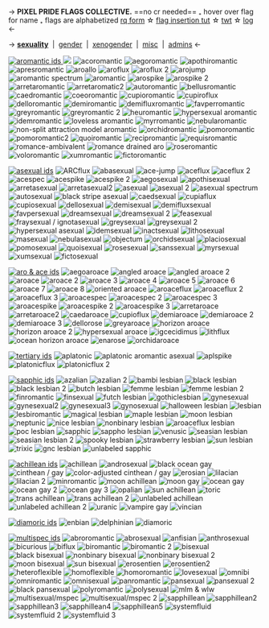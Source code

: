 -> **PIXEL PRIDE FLAGS COLLECTIVE.**
==no cr needed== ₊ hover over flag for name ₊ flags are alphabetized
[rq form](https://forms.gle/KeeMUsvEKAdPkkUz8) ☆ [flag insertion tut](https://www.youtube.com/watch?v=nlWMbR_IV4w) ☆ [twt](https://twitter.com/renpixelflags?s=21&t=4fjsWZTN8xJg5vMgiONyVA) ☆ [log](squidkids) <-

-> [**sexuality**](pixelflags) ​ | ​ [gender](sixnine) ​ | ​ [xenogender](squidster) ​ | ​ [misc](akimizu) ​ | ​ [admins](i4elysian) <-

[![aromantic ids](https://pride.ju.mp/assets/images/gallery01/0a02fdd6.png?v=b14c947e) ![](https://three.crd.co/assets/images/gallery07/cf3005bd.gif?v=5d8bc0f3)](c3znc8)
![acoromantic](https://i.postimg.cc/1R6Qx75z/Acoromantic.png) ![aegoromantic](https://i.postimg.cc/66jbWxhL/aegoromantic.png) ![apothiromantic](https://i.postimg.cc/HxwDRCjp/apothiromantic.png) ![apresromantic](https://i.postimg.cc/wTKX9K4X/apresromantic.png) ![aroallo](https://i.postimg.cc/D0nxVtK3/alloaromantic-5-stripes-20-px.png) ![aroflux](https://i.postimg.cc/SK7x3BwQ/aroflux-5-stripes-20-px.png)
![aroflux 2](https://i.postimg.cc/xd94WkrG/aroflux-5-stripes-20-px.png) ![arojump](https://i.postimg.cc/sgD1sPw6/arojump.png) ![aromantic spectrum](https://i.postimg.cc/7YPKK8Vg/arospec-5-stripes-20-px.png) ![aromantic](https://i.postimg.cc/mDSTmwTM/aromantic-5-stripes-20-px.png) ![arospike](https://i.postimg.cc/hGFTCg1w/arospike.png) ![arospike 2](https://i.postimg.cc/wM8Kf25k/arospike.png)
![arretaromantic](https://i.postimg.cc/JhV2vTTB/arretaromantic.png) ![arretaromatic2](https://i.postimg.cc/GpF5CkNg/arretaromatic2.png) ![autoromantic](https://i.postimg.cc/cL1yns7K/Autoromantic.png) ![bellusromantic](https://i.postimg.cc/MZF5QBwj/Bellusromantic.png) ![caedromantic](https://i.postimg.cc/158WCHBH/caedromantic.png) ![coeoromantic](https://i.postimg.cc/nz5qQRwh/coeoromantic.png)
![cupioromantic](https://i.postimg.cc/XYd07JhR/cupioromantic-5-stripes-20-px.png) ![cupiroflux](https://i.postimg.cc/xdYpDwNg/cupiroflux.png) ![delloromantic](https://i.postimg.cc/Bvm2Hb1Q/delloromantic.png) ![demiromantic](https://i.postimg.cc/d1RVzFjh/demiromantic-3-stripes-21-px.png) ![demifluxromantic](https://i.postimg.cc/NFnyRgcz/demifluxromantic.png) ![favperromantic](https://i.postimg.cc/rwpZ6R30/favperromantic.jpg)
![greyromantic](https://i.postimg.cc/MHZyyDmp/grayromantic.png) ![greyromantic 2](https://i.postimg.cc/htpBD9gS/greyromantic.png) ![heuromantic](https://i.postimg.cc/kGDLy8xp/Heuromantic.png) ![hypersexual aromantic](https://i.postimg.cc/633T7Z3B/hypersexual-aromantic-20px-5-stripes.png) ![idemromantic](https://i.postimg.cc/3J9JS4Yg/idemromantic.png) ![loveless aromantic](https://i.postimg.cc/HW4RkqgY/pixil-layer-5.png)
![myrromantic](https://i.postimg.cc/Gh5kyv8b/Myrromantic.png) ![nebularomantic](https://i.postimg.cc/mgBjccYd/nebularomantic-7-stripes-20-ox.png) ![non-split attraction model aromantic](https://i.postimg.cc/yYmzVSMG/non-sam-aro.png) ![orchidromantic](https://i.postimg.cc/ZRYjmwBM/orchidromantic.png) ![pomoromantic](https://i.postimg.cc/dQp971zj/pomoromantic.png) ![pomoromantic2](https://i.postimg.cc/dQLBtdS0/pomoromantic2.png)
![quoiromantic](https://i.postimg.cc/mknGhFTs/quoiromatic-4-stripes-20-px.png) ![recipromantic](https://i.postimg.cc/tJDNff46/recipromantic.png) ![requisromantic](https://i.postimg.cc/W1pGpypy/requisromantic-5-stripes-20-px.png) ![romance-ambivalent](https://i.postimg.cc/C10t9q5K/romance-ambivalent.png) ![romance drained aro](https://i.postimg.cc/vm38VVRy/romance-drained-aroace-7-stripes-20-px.png) ![roseromantic](https://i.postimg.cc/GtLNf8ZQ/roseromantic.png)
![voloromantic](https://i.postimg.cc/TwDKs16Z/voloromantic.png) ![xumromantic](https://i.postimg.cc/FsjzYB5D/pixil-layer-4.png) ![fictoromantic](https://i.postimg.cc/rp4vRL1S/fictoromantic.png)

[![asexual ids](https://pride.ju.mp/assets/images/gallery01/951203fc.png?v=b14c947e)](t4bqw)
![ARCflux](https://i.postimg.cc/jjH36ScY/ARCflux.png) ![abasexual](https://i.postimg.cc/PfZzSZFS/abasexual-5-stripes-20-px.png) ![ace-jump](https://i.postimg.cc/NFg32Hvn/Ace-Jump.png) ![aceflux](https://i.postimg.cc/PfCxCX6n/aceflux-5-stripes-20-px.png) ![aceflux 2](https://i.postimg.cc/ydrMqz9F/aceflux-2-5-stripes-20-px.png) ![acespec](https://i.postimg.cc/wTz8DWjq/acespec.png)
![acespike](https://i.postimg.cc/1zXZff5D/acespike.png) ![acespike 2](https://i.postimg.cc/rs5k7qHt/acespike.png) ![aegosexual](https://i.postimg.cc/hvR2N97S/aegosexual-4-stripes-20.png) ![apothisexual](https://i.postimg.cc/DfRzs9DJ/apothisexual-7-stripes-20-px.png) ![arretasexual](https://i.postimg.cc/28tJFjhG/arretasexual.png) ![arretasexual2](https://i.postimg.cc/Z5yQfkLS/arretasexual2.png)
![asexual](https://i.postimg.cc/RVhvTKy6/asexual-4-stripes-20-px.png) ![asexual 2](https://i.postimg.cc/KzPN74XJ/asexual-2.png) ![asexual spectrum](https://i.postimg.cc/g0DTMZHR/asexual-spectrum-4-stripes-20-px.png) ![autosexual](https://i.postimg.cc/Dzm9xBMn/Autosexual.png) ![black stripe asexual](https://i.postimg.cc/Z5hPh1SZ/blackstripeasexual.png) ![caedsexual](https://i.postimg.cc/3rgqq6n5/caedsexual-20px-5-stripes.png)
![cupiaflux](https://i.postimg.cc/FsMnGd9M/cupiaflux.png) ![cupiosexual](https://i.postimg.cc/CK0pZ0pz/cupiosexual-4-stripes-20-px.png) ![dellosexual](https://i.postimg.cc/fRjcWBzd/dellosexual.png) ![demisexual](https://i.postimg.cc/ZnVK5LgZ/demisexual-3-stripes-21-px.png) ![demifluxsexual](https://i.postimg.cc/fT6tLT53/demifluxsexual.png) ![favpersexual](https://i.postimg.cc/rwYnqF2h/favpersexual.jpg)
![dreamsexual](https://i.postimg.cc/c1QbfSfH/dreamsexual.jpg) ![dreamsexual 2](https://i.postimg.cc/HsdP2htt/dreamsexual2.jpg) ![feasexual](https://i.postimg.cc/nhzV6FhN/feasexual.png) ![fraysexual / ignotasexual](https://i.postimg.cc/nrrtcm1r/freysexual-ignotasexual.png) ![greysexual](https://i.postimg.cc/htSnR2ky/greysexual.png) ![greysexual 2](https://i.postimg.cc/vH0XvHTQ/greysexual.jpg)
![hypersexual asexual](https://i.postimg.cc/1tjXDznw/hypersexual-asexual-20px-4-stripes.png) ![idemsexual](https://i.postimg.cc/Gmfjp2N0/Idemsexual.png) ![inactsexual](https://i.postimg.cc/9FyyrBPc/inactsexual.png) ![lithosexual](https://i.postimg.cc/zvC3X0sM/lithosexual.png) ![masexual](https://i.postimg.cc/7PmcQbkx/masexual.png) ![nebulasexual](https://i.postimg.cc/Hkz2bp3T/nebulasexual-7-stripes-20-px.png) 
![objectum](https://i.postimg.cc/d0Tn145M/objectum.png) ![orchidsexual](https://i.postimg.cc/sXnmg55D/orchidsexual.png) ![placiosexual](https://i.postimg.cc/zDhhttDV/placiosexual.png) ![pomosexual](https://i.postimg.cc/nrm2mBSW/pomosexual-7-stripes-20-px.png) ![quoisexual](https://i.postimg.cc/tC1jwDzC/quoirosexual-4-stripes-20-px.png) ![rosesexual](https://i.postimg.cc/KY5SBWmQ/rosesexual-7-stripes-20-px.png) 
![sanssexual](https://i.postimg.cc/prfwqq9f/sanssexual.png) ![myrsexual](https://i.postimg.cc/h47B5Ypc/myrsexual.png) ![xumsexual](https://i.postimg.cc/P5TxYQdh/pixil-layer-3.png) ![fictosexual](https://i.postimg.cc/QM96CGXj/fictosexual.jpg)

[![aro & ace ids](https://pride.ju.mp/assets/images/gallery01/e510f1be.png?v=b14c947e)](zbauz)
![aegoaroace](https://i.postimg.cc/LsK0ck3c/aegoaroace.png) ![angled aroace](https://i.postimg.cc/q7VmPhFF/aligned-aroace-4-stripes-20-px.png) ![angled aroace 2](https://i.postimg.cc/zG6dfkR7/angledaroace.png) ![aroace](https://i.postimg.cc/c4z0k6GD/aroace-5-stripes-20-px.png) ![aroace 2](https://i.postimg.cc/mrPhbDST/aroace-6-stripes-20-px.png)  ![aroace 3](https://i.postimg.cc/9fnvgYfQ/aroace3.jpg)
![aroace 4](https://i.postimg.cc/C1pfCHbb/aroace.png) ![aroace 5](https://i.postimg.cc/DZQ4xJcH/aroace2.png) ![aroace 6](https://i.postimg.cc/6QvvG149/aroace3.png) ![aroace 7](https://i.postimg.cc/2SJWyf6c/aroace4.png) ![aroace 8](https://i.postimg.cc/BQSHwgkg/aroace5.png) ![oriented aroace](https://i.postimg.cc/1zGWsRh3/oriented-aroace-4-stripes-20-px.png)
![aroaceflux](https://i.postimg.cc/DZmLzPDz/aroaceflux-5-stripes-20-px.png) ![aroaceflux 2](https://i.postimg.cc/FscHxP5P/aroaceflux-2-5-stripes-20-px.png) ![aroaceflux 3](https://i.postimg.cc/Kvnnz9Cd/aroaceflux.png) ![aroacespec](https://i.postimg.cc/MT3FXThb/aroacespec.png) ![aroacespec 2](https://i.postimg.cc/sDjYLkp8/aroacespec.png) ![aroacespec 3](https://i.postimg.cc/3xmG72y6/aroacespec-20px-9-stripes.png)
![aroacespike](https://i.postimg.cc/sxn5KhT9/aroacespike-1.png) ![aroacespike 2](https://i.postimg.cc/1RM0ykyn/aroacespike-2.png) ![aroacespike 3](https://i.postimg.cc/25tNvrVM/aroacespike.png) ![arretaroace](https://i.postimg.cc/1tM7gyyp/arretaroace.png) ![arretaroace2](https://i.postimg.cc/XJnD7r6j/arretaroace2.png) ![caedaroace](https://i.postimg.cc/gkXTvqPy/caedaroace.png)
![cupioflux](https://i.postimg.cc/VkXZhfvd/cupioflux.png) ![demiaroace](https://i.postimg.cc/vZdLBx5d/demiaroace1-5-stripes-21-px.png) ![demiaroace 2](https://i.postimg.cc/fWpfGrLy/demiaroace2-3-stripes-21-px.png) ![demiaroace 3](https://i.postimg.cc/DyP30WGk/demiaroace.png) ![dellorose](https://i.postimg.cc/DyGQH7RB/dellorose.png) ![greyaroace](https://i.postimg.cc/CMHcz4Vn/greyaroace.jpg)
![horizon aroace](https://i.postimg.cc/QdV5jMXK/horizon-aroace.png) ![horizon aroace 2](https://i.postimg.cc/X7sdM500/horizon-aroace2.png)  ![hypersexual aroace](https://i.postimg.cc/CKJzL7wv/hypersexual-aroace-20px-6-stripes.png) ![igcecidimus](https://i.postimg.cc/90Mxjthc/Igcecidimus.png) ![lithflux](https://i.postimg.cc/bJ2f6SxT/pixil-frame-Lithflux.png) ![ocean horizon aroace](https://i.postimg.cc/s2VDxJNK/aroace-7-stripes-20-px.png)
![enarose](https://i.postimg.cc/NfPDNxbt/enarose.png) ![orchidaroace](https://i.postimg.cc/fbf51GLd/orchidaroace.png)

[![tertiary ids](https://pride.ju.mp/assets/images/gallery01/00fb821e.png?v=b14c947e)](rvqsy)
![aplatonic](https://i.postimg.cc/XJ28xGym/aplatonic.png) ![aplatonic aromantic asexual](https://i.postimg.cc/Jn7xbctj/aplaroace.png) ![aplspike](https://i.postimg.cc/hv9kHmpR/aplspike.png) ![platonicflux](https://i.postimg.cc/90vgtkXD/platonicflux-1.png) ![platonicflux 2](https://i.postimg.cc/fRQgV1gF/platonicflux-2.png)

[![sapphic ids](https://pride.ju.mp/assets/images/gallery01/efbc2390.png?v=b14c947e)](b5qi57)
![azalian](https://i.postimg.cc/3wQqqn07/azalean.png) ![azalian 2](https://i.postimg.cc/wj37PrBH/azalian.png) ![bambi lesbian](https://i.postimg.cc/Pfv20nfM/bambi-lesbian-7-stripes-20-px.png) ![black lesbian](https://i.postimg.cc/ZqJtpH4y/black-lesbian-7-stripes-20-px.png) ![black lesbian 2](https://i.postimg.cc/2ypgrjhp/blacklesbian.jpg) ![butch lesbian](https://i.postimg.cc/K8HLsJng/butch-lesbian-7-stripes-20-px.png) 
![femme lesbian](https://i.postimg.cc/6QRLwTQt/femme-lesbian.png) ![femme lesbian 2](https://i.postimg.cc/s2d0ZhpJ/femme-lesbian-2.png) ![finromantic](https://i.postimg.cc/jjp8gQfS/finromantic-20px-7-stripes.png) ![finsexual](https://i.postimg.cc/zv5x5z0m/finsexual-20-px-5-stripes.png)  ![futch lesbian](https://i.postimg.cc/c4kp6C9D/futch-lesbian.png) ![gothiclesbian](https://i.postimg.cc/zXNVPYW1/gothiclesbian.png) 
![gynesexual](https://i.postimg.cc/FR2JKf7f/gynesexual.png) ![gynesexual2](https://i.postimg.cc/gj8LLYZg/gynesexual.png) ![gynesexual3](https://i.postimg.cc/WpgcFRjY/gynesexual.png) ![gynosexual](https://i.postimg.cc/W3DkjmbL/gynosexual.png) ![halloween lesbian](https://i.postimg.cc/XNyzGs9D/halloweenlesbian.jpg) ![lesbian](https://i.postimg.cc/Ss4hxc7S/image.png) 
![lesbiromantic](https://i.postimg.cc/50F6Dxnf/lesbiromantic.png) ![magical lesbian](https://i.postimg.cc/J0xWZ4nm/magical-lesbian-20px-7-stripes.png) ![maple lesbian](https://i.postimg.cc/VkbV6Rb6/maple-lesbian.png) ![moon lesbian](https://i.postimg.cc/d3wkjp8V/moon-lesbian-7-stripes-20px.png)  ![neptunic](https://i.postimg.cc/HkK3n4B9/neptunic-20px-6-stripes.png) ![nice lesbian](https://i.postimg.cc/XvdRPmdT/nicelesbian.png)
![nonbinary lesbian](https://i.postimg.cc/t4SJT1cX/nonbinarylesbian.png) ![aroaceflux lesbian](https://i.postimg.cc/d1mn4PNN/aroacefluxlesbian.png) ![poc lesbian](https://i.postimg.cc/gk77m5jQ/poc-lesbian.png) ![sapphic](https://i.postimg.cc/k5mc1r63/sapphic-3-stripes-20-px.png) ![sappho lesbian](https://i.postimg.cc/xC4qT1cS/sappho-lesbian.png) ![venusic](https://i.postimg.cc/HWtzVJ9L/venusic.png)
![seasian lesbian](https://i.postimg.cc/x84p83Lv/seasian-lesbian.png) ![seasian lesbian 2](https://i.postimg.cc/vZ7Xz02n/south-asian-lesbian.png) ![spooky lesbian](https://i.postimg.cc/3JZWsfC0/spookylesbian.png) ![strawberry lesbian](https://i.postimg.cc/XqBqZ6CB/strawberrylesbian.png) ![sun lesbian](https://i.postimg.cc/8C75rp8L/sunlesbian.png) ![trixic](https://i.postimg.cc/TYym7zTT/trixic-20px-5-stripes.png)
![gnc lesbian](https://i.postimg.cc/9MVY4gXd/gnclesbian.png) ![unlabeled sapphic](https://i.postimg.cc/VLQX1JHm/unlabeled-sapphic-4-stripes-20-px.png)

[![achillean ids](https://pride.ju.mp/assets/images/gallery01/94a47198.png?v=b14c947e)](8ie3g)
![achillean](https://i.postimg.cc/X75k4kG8/achillean-3-stripes-20-px.png) ![androsexual](https://i.postimg.cc/XYQMdbSF/androsexual.jpg) ![black ocean gay](https://i.postimg.cc/m2Xx0jZF/black-ocean-gay.png) ![cinthean / gay](https://i.postimg.cc/CLBjbZZ7/cinthean-6-stripes-20.png) ![color-adjusted cinthean / gay](https://i.postimg.cc/g2x9dhrt/color-adjusted-cinthean.png) ![erosian](https://i.postimg.cc/5NqJ3Nvh/erosian.png)
![lilacian](https://i.postimg.cc/5t5rWL8z/lilacean.png) ![lilacian 2](https://i.postimg.cc/BnyXGC8F/lilacian.png) ![minromantic](https://i.postimg.cc/59nDyStZ/minromantic.png) ![moon achillean](https://i.postimg.cc/pX91XgDR/moonachillean.png) ![moon gay](https://i.postimg.cc/XqmgSRLg/moon-gay-mlm.png) ![ocean gay](https://i.postimg.cc/Sxt18pN8/gay-mlm-20px-6-stripes.png) 
![ocean gay 2](https://i.postimg.cc/zBXHnMdZ/ocean-gay-flag-20px-7-stripes.png) ![ocean gay 3](https://i.postimg.cc/gc5MkX6x/ocean-5-stripe.png) ![opalian](https://i.postimg.cc/Kc9T6t5t/opalian.png) ![sun achillean](https://i.postimg.cc/jjT8c2BS/sunachillean.png) ![toric](https://i.postimg.cc/YSSx3JyY/toric-5-stripes-20-px.png) ![trans achillean](https://i.postimg.cc/43wnRc16/trans-achillean.jpg) 
![trans achillean 2](https://i.postimg.cc/tTTJqgrL/trans-achillean2.jpg) ![unlabeled achillean](https://i.postimg.cc/tJY7Q53v/unlabeledachillean.jpg) ![unlabeled achillean 2](https://i.postimg.cc/5yTyxCp4/unlabeledachillean2.jpg) ![uranic](https://i.postimg.cc/KcHR76b6/uranic.jpg) ![vampire gay](https://i.postimg.cc/SsPGs3RB/vampire-gay.png) ![vincian](https://i.postimg.cc/fTcq5k2c/vincian.jpg)

[![diamoric ids](https://pride.ju.mp/assets/images/gallery01/255f775f.png?v=b14c947e)](i9rqv)
![enbian](https://i.postimg.cc/cJTr2mWC/enbian.png) ![delphinian](https://i.postimg.cc/YqPTCMx5/delphinian.png) ![diamoric](https://i.postimg.cc/13GgcSYp/diamoric.png)

[![multispec ids](https://pride.ju.mp/assets/images/gallery01/ecf2d376.png?v=b14c947e)](rtz6a)
![abroromantic](https://i.postimg.cc/L8tvDj7f/abroromantic-5-stripes-20-px.png) ![abrosexual](https://i.postimg.cc/4dXWdCsb/abrosexual-5-stripes-20-px.png) ![anfisian](https://i.postimg.cc/y63hq6j6/anfisian.png) ![anthrosexual](https://i.postimg.cc/Znn3hg3F/Antrosexual-20px-3-stripes.png) ![bicurious](https://i.postimg.cc/5yddD9pM/pixil-frame-Bicurious.png) ![biflux](https://i.postimg.cc/Pxv0gvLz/biflux.jpg)
![biromantic](https://i.postimg.cc/VNfjJnvV/biromantic.png) ![biromantic 2](https://i.postimg.cc/bJwF4wm5/biromantic-3-stripes-20-px.png) ![bisexual](https://i.postimg.cc/rwvysshd/bisexual-3-stripes-20-px.png) ![black bisexual](https://i.postimg.cc/FzGtFgj8/black-bisexual.png) ![nonbinary bisexual](https://i.postimg.cc/7PtJFN2n/enbybi1.png) ![nonbinary bisexual 2](https://i.postimg.cc/6574tGVJ/enbybi2.png)
![moon bisexual](https://i.postimg.cc/3x8Tb5Fd/moon-bisexual.png) ![sun bisexual](https://i.postimg.cc/66CxW5H8/sun-bisexual.png) ![erosentien](https://i.postimg.cc/SKfD5m2w/erosentien.png) ![erosentien2](https://i.postimg.cc/j5qZYByC/erosentien2.png) ![heteroflexible](https://i.postimg.cc/2ytc7wNs/heteroflexible.png) ![homoflexible](https://i.postimg.cc/NjV4WJRS/homoflexible.jpg)
![homoromantic](https://i.postimg.cc/zXn4ZNvN/homoromantic-6-stripes-20-px.png) ![lovesexual](https://i.postimg.cc/Fz4sq0Yx/lovesexual.png) ![omnibi](https://i.postimg.cc/s2Qbf1Vq/pixil-layer-0.png) ![omniromantic](https://i.postimg.cc/XNQ9R1bL/omniromantic.jpg) ![omnisexual](https://i.postimg.cc/kXw1GRb5/omnisexual-5-stripes-20.png) ![panromantic](https://i.postimg.cc/Hxx2TRL4/panromantic-3-stripes-20-px.png)
![pansexual](https://i.postimg.cc/8c1zGYZt/pansexual-3-stripes-21-pxx.png) ![pansexual 2](https://i.postimg.cc/593tgxtG/pansexual2-3-stripes-21-px.png) ![black pansexual](https://i.postimg.cc/sDDd6qzr/black-pansexual.png) ![polyromantic](https://i.postimg.cc/rFB7SDzf/Polyromantic.png) ![polysexual](https://i.postimg.cc/0jfcyTBz/polysexual-20px-3-stripes.png) ![mlm & wlw](https://i.postimg.cc/rsr41FqX/mlm-wlw-7-stripes-20-px.png)
![multisexual/mspec](https://i.postimg.cc/MTyzyX9f/multisexual-mspec.png) ![multisexual/mspec 2](https://i.postimg.cc/wjLts8bw/multisexual.png)  ![sapphillean](https://i.postimg.cc/CxZqTSdv/sapphillean.png) ![sapphillean2](https://i.postimg.cc/15XLSfD0/sapphillean2.png) ![sapphillean3](https://i.postimg.cc/XqHmFb6y/sapphillean3.png) ![sapphillean4](https://i.postimg.cc/QCxvHMw3/sapphillean4.png)
![sapphillean5](https://i.postimg.cc/44BrjzHN/sapphillean.png) ![systemfluid](https://i.postimg.cc/FKpVpGwv/systemfluid3.png) ![systemfluid 2](https://i.postimg.cc/XqRfqPBf/systemfluid.png) ![systemfluid 3](https://i.postimg.cc/DZYdk02Y/systemfluid2.png)